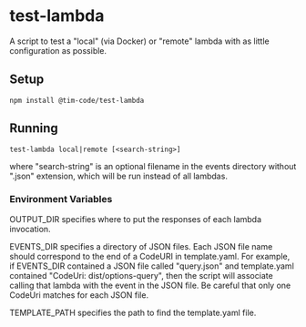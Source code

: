 # test-lambda

A script to test a "local" (via Docker) or "remote" lambda with as little configuration as possible.

## Setup

`npm install @tim-code/test-lambda`

## Running

`test-lambda local|remote [<search-string>]`

where "search-string" is an optional filename in the events directory without ".json" extension, which will be run instead of all lambdas.

### Environment Variables

OUTPUT_DIR specifies where to put the responses of each lambda invocation.

EVENTS_DIR specifies a directory of JSON files. Each JSON file name should correspond to the end of a CodeURI in template.yaml. For example, if EVENTS_DIR contained a JSON file called "query.json" and template.yaml contained "CodeUri: dist/options-query", then the script will associate calling that lambda with the event in the JSON file. Be careful that only one CodeUri matches for each JSON file.

TEMPLATE_PATH specifies the path to find the template.yaml file.
